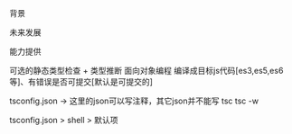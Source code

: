 背景

未来发展

能力提供

可选的静态类型检查 + 类型推断
面向对象编程
编译成目标js代码[es3,es5,es6等]、有错误是否可提交[默认是可提交的]


tsconfig.json -> 这里的json可以写注释，其它json并不能写
tsc
tsc -w

tsconfig.json > shell > 默认项

